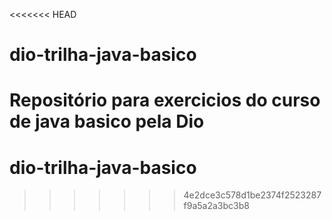 <<<<<<< HEAD
# dio-trilha-java-basico
Repositório para exercicios do curso de java basico pela Dio
=======
# dio-trilha-java-basico
>>>>>>> 4e2dce3c578d1be2374f2523287f9a5a2a3bc3b8
